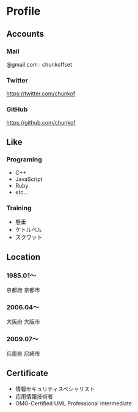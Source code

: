 # Profile

## Accounts

### Mail
@gmail.com : chunkoffset

### Twitter
https://twitter.com/chunkof

### GitHub
https://github.com/chunkof

## Like

### Programing
- C++
- JavaScript
- Ruby
- etc...

### Training
- 懸垂
- ケトルベル
- スクワット

## Location

### 1985.01～
京都府 京都市

### 2006.04～
大阪府 大阪市

### 2009.07～
兵庫県 尼崎市

## Certificate
- 情報セキュリティスペシャリスト
- 応用情報技術者
- OMG-Certified UML Professional Intermediate
